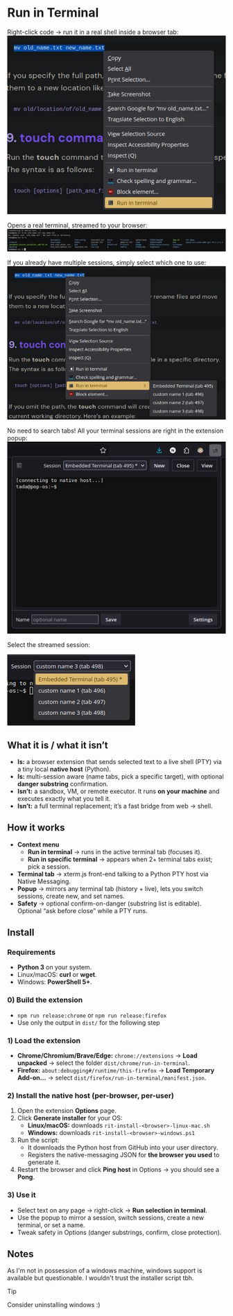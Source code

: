 # Run in Terminal

Right-click code -> run it in a real shell inside a browser tab:
![](./images/run-in-terminal.png)

Opens a real terminal, streamed to your browser:
![](./images/terminal-tab.png)

If you already have multiple sessions, simply select which one to use:
![](./images/run-in-specific.png)

No need to search tabs! All your terminal sessions are right in the extension popup: 
![](./images/extension-pop.png)

Select the streamed session:

![](./images/session-seleciton.png)

## What it is / what it isn’t

- **Is:** a browser extension that sends selected text to a live shell (PTY) via a tiny local **native host** (Python).
- **Is:** multi-session aware (name tabs, pick a specific target), with optional **danger substring** confirmation.
- **Isn’t:** a sandbox, VM, or remote executor. It runs **on your machine** and executes exactly what you tell it.
- **Isn’t:** a full terminal replacement; it’s a fast bridge from web -> shell.

## How it works

- **Context menu**
  - **Run in terminal** -> runs in the active terminal tab (focuses it).
  - **Run in specific terminal** -> appears when 2+ terminal tabs exist; pick a session.
- **Terminal tab** -> xterm.js front-end talking to a Python PTY host via Native Messaging.
- **Popup** -> mirrors any terminal tab (history + live), lets you switch sessions, create new, and set names.
- **Safety** -> optional confirm-on-danger (substring list is editable). Optional “ask before close” while a PTY runs.

## Install

### Requirements

- **Python 3** on your system.
- Linux/macOS: **curl** or **wget**.  
- Windows: **PowerShell 5+**.

### 0) Build the extension

- `npm run release:chrome` or `npm run release:firefox`
- Use only the output in `dist/` for the following step

### 1) Load the extension

- **Chrome/Chromium/Brave/Edge:** `chrome://extensions` → **Load unpacked** -> select the folder `dist/chrome/run-in-terminal`.
- **Firefox:** `about:debugging#/runtime/this-firefox` → **Load Temporary Add-on…** -> select `dist/firefox/run-in-terminal/manifest.json`.

### 2) Install the native host (per-browser, per-user)

1. Open the extension **Options** page.
2. Click **Generate installer** for your OS:
   - **Linux/macOS:** downloads `rit-install-<browser>-linux-mac.sh`
   - **Windows:** downloads `rit-install-<browser>-windows.ps1`
3. Run the script:
   - It downloads the Python host from GitHub into your user directory.
   - Registers the native-messaging JSON for **the browser you used** to generate it.
4. Restart the browser and click **Ping host** in Options -> you should see a **Pong**.

### 3) Use it

- Select text on any page -> right-click -> **Run selection in terminal**.  
- Use the popup to mirror a session, switch sessions, create a new terminal, or set a name.  
- Tweak safety in Options (danger substrings, confirm, close protection).

## Notes

As I'm not in possession of a windows machine, windows support is available but questionable. I wouldn't trust the installer script tbh.
> [!TIP]
> Consider uninstalling windows :)

